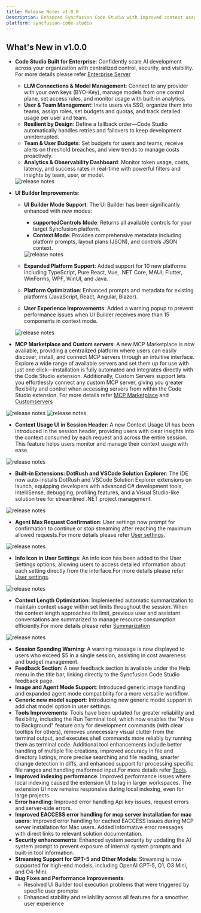 ```yaml
---
title: Release Notes v1.0.0
Description: Enhanced Syncfusion Code Studio with improved context usage UI, extension management, terminal, and various new features and bug fixes.
platform: syncfusion-code-studio
---
```


## What's New in v1.0.0

- **Code Studio Built for Enterprise**: Confidently scale AI development across your organization with centralized control, security, and visibility. For more details please refer [Enterprise Server](/code-studio/enterprise-server/getting-started)
  - **LLM Connections & Model Management**: Connect to any provider with your own keys (BYO-Key), manage models from one control plane, set access rules, and monitor usage with built-in analytics.
  - **User & Team Management**: Invite users via SSO, organize them into teams, assign roles, set budgets and quotas, and track detailed usage per user and team.
  - **Resilient by Design**: Define a fallback order—Code Studio automatically handles retries and failovers to keep development uninterrupted.
  - **Team & User Budgets**: Set budgets for users and teams, receive alerts on threshold breaches, and view trends to manage costs proactively.
  - **Analytics & Observability Dashboard**: Monitor token usage, costs, latency, and success rates in real-time with powerful filters and insights by team, user, or model.
  
  <img src="./releasenotes-images/enterprise.png" alt="release notes" >

- **UI Builder Improvements**:
  - **UI Builder Mode Support**: The UI Builder has been significantly enhanced with new modes:
    - **supportedControls Mode**: Returns all available controls for your target Syncfusion platform.
    - **Context Mode**: Provides comprehensive metadata including platform prompts, layout plans (JSON), and controls JSON context.

    <img src="./releasenotes-images/ui-builder-modes.png" alt="release notes" >

  - **Expanded Platform Support**: Added support for 10 new platforms including TypeScript, Pure React, Vue, .NET Core, MAUI, Flutter, WinForms, WPF, WinUI, and Java.
  - **Platform Optimization**: Enhanced prompts and metadata for existing platforms (JavaScript, React, Angular, Blazor).
  - **User Experience Improvements**: Added a warning popup to prevent performance issues when UI Builder receives more than 15 components in context mode.

  <img src="./releasenotes-images/warning-popup-ui-builder.png" alt="release notes" >

- **MCP Marketplace and Custom servers**: A new MCP Marketplace is now available, providing a centralized platform where users can easily discover, install, and connect MCP servers through an intuitive interface. Explore a wide range of available servers and set them up for use with just one click—installation is fully automated and integrates directly with the Code Studio extension. Additionally, Custom Servers support lets you effortlessly connect any custom MCP server, giving you greater flexibility and control when accessing servers from within the Code Studio extension. For more details refer [MCP Marketplace](/code-studio/reference/configure-properties/mcp/marketplace) and [Customservers](/code-studio/reference/configure-properties/mcp/customservers)

<img src="./releasenotes-images/MCPmarketplace.png" alt="release notes" >

<img src="./releasenotes-images/Customserver1.png" alt="release notes" >

- **Context Usage UI in Session Header**: A new Context Usage UI has been introduced in the session header, providing users with clear insights into the context consumed by each request and across the entire session. This feature helps users monitor and manage their context usage with ease.

<img src="./releasenotes-images/contextusage.png" alt="release notes" >

- **Built-in Extensions: DotRush and VSCode Solution Explorer**: The IDE now auto-installs DotRush and VSCode Solution Explorer extensions on launch, equipping developers with advanced C# development tools, IntelliSense, debugging, profiling features, and a Visual Studio-like solution tree for streamlined .NET project management.

<img src="./releasenotes-images/extension.png" alt="release notes" >

- **Agent Max Request Confirmation**: User settings now prompt for confirmation to continue or stop streaming after reaching the maximum allowed requests.For more details please refer [User settings](/code-studio/reference/configure-properties/usersettings).

<img src="./releasenotes-images/agentmaxrequest.png" alt="release notes" >

- **Info Icon in User Settings**: An info icon has been added to the User Settings options, allowing users to access detailed information about each setting directly from the interface.For more details please refer [User settings](/code-studio/reference/configure-properties/usersettings).

<img src="./releasenotes-images/infoicon.png" alt="release notes" >

- **Context Length Optimization**: Implemented automatic summarization to maintain context usage within set limits throughout the session. When the context length approaches its limit, previous user and assistant conversations are summarized to manage resource consumption efficiently.For more details please refer [Summarization](/code-studio/features/summarize)

<img src="./releasenotes-images/summarization.png" alt="release notes" >

- **Session Spending Warning**: A warning message is now displayed to users who exceed $5 in a single session, assisting in cost awareness and budget management.
- **Feedback Section**: A new feedback section is available under the Help menu in the title bar, linking directly to the Syncfusion Code Studio feedback page.
- **Image and Agent Mode Support**: Introduced generic image handling and expanded agent mode compatibility for a more versatile workflow.
- **Generic new model support**: Introducing new generic model support in add chat model option in user settings. 
- **Tools Improvements**: Tools have been updated for greater reliability and flexibility, including the Run Terminal tool, which now enables the "Move to Background" feature only for development commands (with clear tooltips for others), removes unnecessary visual clutter from the terminal output, and executes shell commands more reliably by running them as terminal code. Additional tool enhancements include better handling of multiple file creations, improved accuracy in file and directory listings, more precise searching and file reading, smarter change detection in diffs, and enhanced support for processing specific file ranges and handling malformed input.For more details refer [Tools](/code-studio/reference/configure-properties/toolssupport).
- **Improved indexing performance**: Improved performance issues where local indexing caused the extension UI to lag in larger workspaces. The extension UI now remains responsive during local indexing, even for large projects. 
- **Error handling**: Improved error handling Api key issues, request errors and server-side errors. 
- **Improved EACCESS error handling for mcp server installation for mac users**: Improved error handling for cached EACCESS issues during MCP server installation for Mac users. Added informative error messages with direct links to relevant solution documentation. 
- **Security enhancements**: Enhanced system security by updating the AI system prompt to prevent exposure of internal system prompts and built-in tool information. 
- **Streaming Support for GPT-5 and Other Models**: Streaming is now supported for high-end models, including OpenAI GPT-5, O1, O3 Mini, and O4-Mini.
- **Bug Fixes and Performance Improvements**:
  - Resolved UI Builder tool execution problems that were triggered by specific user prompts
  - Enhanced stability and reliability across all features for a smoother user experience
